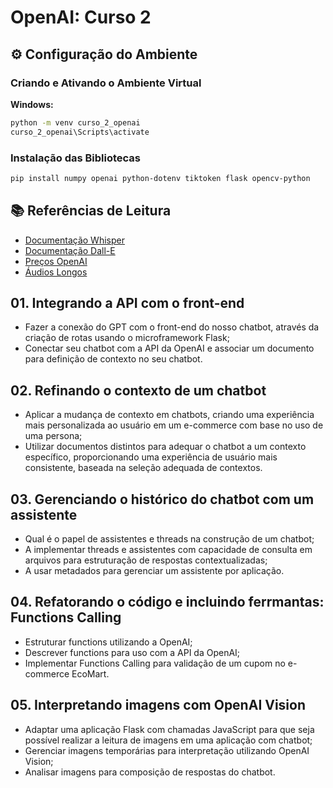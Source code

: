 # OpenAI: Curso 2

## ⚙️ Configuração do Ambiente

### Criando e Ativando o Ambiente Virtual

**Windows:**

```bash
python -m venv curso_2_openai
curso_2_openai\Scripts\activate
```

### Instalação das Bibliotecas

```bash
pip install numpy openai python-dotenv tiktoken flask opencv-python
```

## 📚 Referências de Leitura

- [Documentação Whisper](https://openai.com/research/whisper)
- [Documentação Dall-E](https://openai.com/research/dall-e)
- [Preços OpenAI](https://openai.com/pricing)
- [Áudios Longos](https://platform.openai.com/docs/guides/speech-to-text/prompting)

## 01. Integrando a API com o front-end

- Fazer a conexão do GPT com o front-end do nosso chatbot, através da criação de rotas usando o microframework Flask;
- Conectar seu chatbot com a API da OpenAI e associar um documento para definição de contexto no seu chatbot.

## 02. Refinando o contexto de um chatbot

- Aplicar a mudança de contexto em chatbots, criando uma experiência mais personalizada ao usuário em um e-commerce com base no uso de uma persona;
- Utilizar documentos distintos para adequar o chatbot a um contexto específico, proporcionando uma experiência de usuário mais consistente, baseada na seleção adequada de contextos.

## 03. Gerenciando o histórico do chatbot com um assistente

- Qual é o papel de assistentes e threads na construção de um chatbot;
- A implementar threads e assistentes com capacidade de consulta em arquivos para estruturação de respostas contextualizadas;
- A usar metadados para gerenciar um assistente por aplicação.

## 04. Refatorando o código e incluindo ferrmantas: Functions Calling

- Estruturar functions utilizando a OpenAI;
- Descrever functions para uso com a API da OpenAI;
- Implementar Functions Calling para validação de um cupom no e-commerce EcoMart.

## 05. Interpretando imagens com OpenAI Vision

- Adaptar uma aplicação Flask com chamadas JavaScript para que seja possível realizar a leitura de imagens em uma aplicação com chatbot;
- Gerenciar imagens temporárias para interpretação utilizando OpenAI Vision;
- Analisar imagens para composição de respostas do chatbot.
